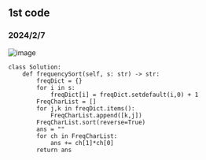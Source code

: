 ## 1st code
### 2024/2/7



![image](https://github.com/PhoenixCHW/My_leetcode/assets/39382795/f6ad0956-8021-4eaf-a75c-d2c48172935d)

```python3
class Solution:
    def frequencySort(self, s: str) -> str:
        freqDict = {}
        for i in s:
            freqDict[i] = freqDict.setdefault(i,0) + 1
        FreqCharList = []
        for j,k in freqDict.items():
            FreqCharList.append([k,j])
        FreqCharList.sort(reverse=True)
        ans = ""
        for ch in FreqCharList:
            ans += ch[1]*ch[0]
        return ans



```
